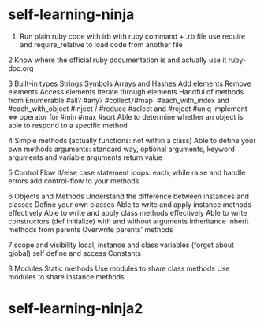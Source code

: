 # self-learning-ninja

1. Run plain ruby code
with irb
with ruby command + .rb file
use require and require_relative to load code from another file

2 Know where the official ruby documentation is and actually use it
ruby-doc.org

3 Built-in types
Strings
Symbols
Arrays and Hashes
Add elements
Remove elements
Access elements
Iterate through elements
Handful of methods from Enumerable
#all?
#any?
#collect` / `#map`
#each_with_index and #each_with_object
#inject / #reduce
#select and #reject
#uniq
implement <=> operator for #min #max #sort
Able to determine whether an object is able to respond to a specific method

4 Simple methods (actually functions: not within a class)
Able to define your own methods
arguments: standard way, optional arguments, keyword arguments and variable arguments
return value

5 Control Flow
if/else
case statement
loops: each, while
raise and handle errors
add control-flow to your methods

6 Objects and Methods
Understand the difference between instances and classes
Define your own classes
Able to write and apply instance methods effectively
Able to write and apply class methods effectively
Able to write constructors (def initialize)
with and without arguments
Inheritance
Inherit methods from parents
Overwrite parents' methods

7 scope and visibility
local, instance and class variables (forget about global)
self
define and access Constants

8 Modules
Static methods
Use modules to share class methods
Use modules to share instance methods

# self-learning-ninja2
